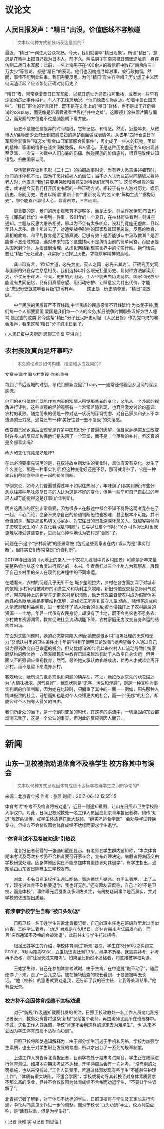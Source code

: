 # 议论文
## 人民日报发声：“精日”出没，价值底线不容触碰
>文本以何种方式和技巧表达意旨的？

最近，“精日”一词进入公众视野。今天，我们就聊聊“精日现象”。所谓“精日”，意思是在精神上把自己视为日本人。前不久，两名男子在南京抗日碉堡遗址前，身穿仿制二战日本军服；此前，一名上海男子在400余人的微信群中散布“南京杀三十万太少”等言论，都是“精日”的表现。他们也因构成寻衅滋事，被行政拘留。然而，事情不能到此结束，我们需要反思，为何“精日”有生存空间？历史虚无主义因何沉渣泛起？应该如何正确对待历史？  

“精日”者，常常身着昔日日军军服，以抗日遗址为背景拍照散播，或者为一些早有定论的历史事件辩护。有人不无惊恐地说，“他们隐藏在你身边，盼着中国亡国灭种”。“精日”群体的所言所行，既不是在文化上的“哈日”群体，也不是出于好奇尝试的cosplay，而更像是带着眼镜看世界的“井中之蛙”。这眼镜上涂抹着片面与偏见，而观察的方位也不过是脑袋朝下看井底。  

　　历史不是被任意拨弄的时间轴线，它有记忆、有情感。然而，近些年来，从微博大V侮辱邱少云烈士到把慰安妇的痛楚画面做成表情包，从去年“四行仓库日军军服合影事件”和这次“紫金山日军军服合影事件”，历史成了一些人的玩物，英雄的精神、家国的情怀在谈笑间被肢解，令人痛心。正是这种历史虚无主义的出现甚至泛滥，一次又一次戳中人们心底的伤痛、触碰民族的价值底线，很容易致使认知错乱、扭曲国家认同。  

　　导演郭柯在谈到电影《二十二》的拍摄故事时说，当有老人愿意讲述细节时，他们选择停机不拍，因为不愿背叛老人的信任；当不少人认为应该以同情眼光看待老人时，他直言“我们只要用笑脸和善意去对待她们就可以了”。这份不经意的温柔，或许是今天我们打开历史书页的一种正确方式。相较于有些人游戏历史、娱乐历史、粉刷历史，或者以所谓“重新评价”“重新发现”的名义来“解构主流”“重构历史”，哪个能真正赢得人心、赢得未来，不言而喻。

　　更重要的是，我们的历史观教育不是够多，而是太少。荷兰作家伊恩·布鲁玛在《罪恶的代价》中提到一件事：1991年的一个夏日，在柏林街头看到一则讲座通知，主题与反思大屠杀相关，原以为不会有太多听众，没料到竟座无虚席，且以年轻人居多。数十年过去了，对遭受战争影响的国家及其国民来说，反思的教育、真相的教育、和平的教育是否足够真诚、足够有效？是否能够从中汲取教训？是否能够不忘走过的路、选对未来的路？这些拷问不是舆情面前的简单问答，而应该是从国家到个体、从法律到治理、从虚拟网络到现实世界中的切实行动。换句话说，要让“精日”无处藏身，以实际行动捍卫历史，才能筑牢精神的高地。

　　龚自珍有言，“欲知大道，必先为史。灭人之国，必先去其史”。正确的历史观与国家的兴衰存亡息息相关。我们选择以什么眼光打量历史、用何种方法解读历史，不仅关乎昨天、今天，更影响到明天。个人不能失去历史记忆，国家和民族不能没有共同记忆，只有用真情守望、用行动守护、让肆意妄为付出代价，才能让“忘记历史就意味着背叛”掷地有声。
　　这正是：历史须尊重，“精日”莫放纵。

　　中华民族的民族尊严不容践踏,中华民族的民族感情不容践踏!作为炎黄子孙,我们每一个人都要爱国,爱国是我们每一个人的义务,抗日战争时期那些汉奸为世人唾骂,是民族的败类,如今这帮"精日"分子比汉奸更可耻,《人民日报》作为党中央的喉舌发声，看来这帮“精日”分子的末日到了。

( 人民日报中央厨房·思聊工作室 李洪兴 )

## 农村衰败真的是坏事吗?

>本文的论点是如何构建、推进和达成效果的? 

文章来源:中国乡村发现 作者:维舟

每到了节后返城的时刻，翠花们重新变回了Tracy一一通常还带着回乡见闻的深深感慨。  

他们的身份使他们既能作为内部的知情人察觉那些新的变化，又能从一个外部的视角进行评判。这些直观的经验观察有一个常常若隐若现、也容易激发讨论的基调:农村的衰败。随之而来的便是一种对这一状况的深切忧虑、对自己家乡和亲人不幸遭遇的无力感，通常还有一种“美好往昔一去不复返”的失落感。  

改变自己家乡落后面貌曾是许多中国知识分子普遍的愿望，但当家乡确实发生改变时许多人的反应却仿佛他们是失落了一个天堂，而不是一个落后的乡村。但这真的是全部事实吗?  

故乡的变化究竟是好是坏?  

在此必须要事先说明的是，在叙述故乡所发生的变化时，具体有没有变化、发生了什么变化，那是一种事实判断;但这种变化好还是不好，那可就复杂了，它是一种和我们的观念交织在一起的价值判断。  

举例来说，如今人们普遍觉得过年不如以往热闹了，年味淡了(事实判断);有些怀念以往那种年味浓厚日子的人认为这是不好的变化，但另一些宁可自己自由过的年轻人却可能觉得这是好事(价值判断)。  

明白这两点的区别非常重要，因为很多人在叙述中都会不知不觉将这两者混杂在了一起，平心而论，完全不夹杂自己的价值判断恐怕也极难，甚至根本不可能。并不奇怪的是，越是那些热切关心家乡、对它往日的景象深深怀念的人，就越容易倾向于把现在发生的许多变化看成是“问题”，在与以往那个“淳朴”的乡村作对比时也就更难以接受这些变化，进而忧心忡忡地认为农村是“衰败”了。  

问题在于:这个“农村凋敝”的图景常被 (包括这些观察者在内) 误认为是“事实判断”，但其实它们却常常是“价值判断”。  

2017年春出版的《大地上的亲人:一个农村儿媳眼中的乡村图景》可能是近年来最完整系统地从这个角度进行叙述的一本书。作者黄灯以三个小地方为观察点，展现了自己乡村里的亲人在现代化进程中的不同命运。  

在她看来，农村的问题几乎无所不在:城乡差距拉大，乡村在各方面加深了对城市的依赖;乡村风俗被城市的消费主义和功利主义攻陷，新旧价值观交替之际风气败坏，带来精神上的绝望与无奈:农村组织溃败，缺乏有效监督使农村成为假冒伪劣商品的集散地;完整家庭结构瓦解，造成老无所养和留守儿童;债务、赌博等造成的人伦悲剧和利益纠纷，进一步破坏了熟人社会的关系;资本侵蚀盯上了农村最后的资源一一土地，年轻一代虽有农民身份，却没有了土地，既不会务农也不愿务农:乡村教育资源凋零，教育促进社会流动功能下降，农村家庭无力改变自身命运的结构性困境。  

在面对这些问题时，她的心态常常陷入矛盾:她既感慨乡村“垃圾处理的无效和无力”又承认村里的卫生条件比十年前“得到了很明显的改善”:她希望每个人通过自己努力得到改变自己命运的机会，但又忧虑1990年代以来农村人口流动导致传统家庭结构的解体她一方面哀叹现实中教育已越来越难有助于人改变自身命运，但另一面又不断强调应重视教育，然而，最终她又承认教育越成功，优秀人才就越会离开乡村，而不是留下来滋养乡村。  

客观地说，她所说的很多现象和问题的确存在，不过，她把故乡原先的状况描述为“人情味极浓、风气良好”，而现状则是“无序、污浊和浮躁”，则是一种宣称为事实判断的价值判断，因为她在比较时，只偏重了其中的一面一一例如，原先那种人情味极浓的社会，可想而知也是对个人束缚更大的社会，而一个“无序”的社会，却能容许个人拥有大得多的自由。  

我们所身处的当下，是一个剧烈变革的时代，在这样的洪流中，一切坚固的东西都烟消云散了，这是一个公认的事实，但对此的反应则因人而异。

---

# 新闻
## 山东一卫校被指劝退体育不及格学生 校方称其中有误会

>文本以何种方式呈现因体育成绩不达标学校与学生之间的争论的?  

来源：北京青年报 作者：张雅 时间：2017-06-12 15:55:15

体育考试“补考不及格者将被劝退”，近日一则通知截图，让山东日照市卫生学校陷入争议中。对此，日照卫校政教处一名工作人员回应北京青年报记者称，网传“劝退”规定系误传，如学生体质存在重大缺陷，“确实不适合学医”，会劝导学生转换专业，但校方不会仅仅因为体育成绩不达标而要求学生退学。
　　
### “体育考试不及格被劝退”引热议

　　北青报记者获得的一张通知截图显示，有老师在学生群内通知称，“本次体育期末考试及两次补考仍不合格者要召开家长会，宣布处理决定。病假者将病历交由学校研究处理。因身体原因实在不能参加体育锻炼者劝其退学”。有学生指出，通知系由山东省日照市卫生学校发布。

　　对此，多名日照卫校学生通过网络，表达担忧与疑惑。有学生表示，“上了三年，现在说体育不及格要退学，我也好无奈。”还有网友调侃称，自己上的“不是卫校，而是体校”。事件曝光后引发众多网友关注，有网友疑问事件是否属实，并对学校的做法提出质疑。
　　
### 有涉事学校学生自称“被口头劝退”

　　日照卫校一名王姓学生告诉北青报记者，自己的班主任也在班级群里发过类似内容。王姓学生表示，“劝退”新规是在6月5日，即体育期末考试后发布的，而且“突然通知不及格的会被劝退”，此前并未与学生打过招呼。

　　根据王姓学生的介绍，学校体育测试“新规”要求，学生在3分50秒之内跑完800米，8秒内跑完60米，立定跳远需达到1.7米。如果不及格，就需要补考，补考再不及格，则“让家长过来陪考”。如果至此仍然不及格者，将直接被学校劝退。

　　王姓学生称，自己在参加体育考试时，由于生病，在中途就“跑不动了”，随后便停了下来，走了一会儿之后，被在操场检查的校长看到，于是便被叫去谈话。“他（校长）的意思就要劝退我，还告诉了我的班主任，让我等处理结果。”他有些无奈。
　　
### 校方称不会因体育成绩不达标劝退

　　对于“新规”以及通知截图引发的关注，日照卫校政教处一名工作人员向北青报记者表示，教务处确曾将这条“新规”发给各个老师，再由老师发到所在班级群中。不过，这名工作人员强调，学校“肯定不会用这样的规定去为难学生”，也“从来不会因为学生体育成绩不达标而劝退”。

　　日照卫校将所发通知解释为：由于部分学生沉迷于手机和网络，学校为加强学生素质，也出于对学生职业发展的考虑，所以才出台了一系列的规章制度。

　　上述工作人员告诉北青报记者，目前学校处于期末考试阶段，学生正在陆续进行体育测试。如果本次期末考试不达标，开学两周后会有一次补考。“没有别的处罚措施，也从来没有过。”工作人员表示，若通过体测发现有些学生“不能胜任护理工作”，“体质有重大缺陷，不适合学医”，学校或将劝导其转换至对身体素质要求不那么高的专业，但并不会仅仅因为体育成绩不合格而劝退学生，“不要让学生误解了”。

北青报记者了解到，对于体质不达标的学生，日照卫校将与学生及其家长进行沟通，争取共同意见来作进一步的调整。而对于校长“口头劝退”学生，校方则回应称，是“话有些重，但是为学生好”。 

( 记者 张雅 实习记者 刘思佳 )
